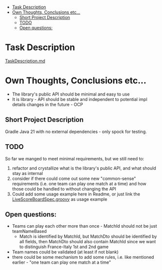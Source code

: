 <!-- TOC -->
* [Task Description](#task-description)
* [Own Thoughts, Conclusions etc...](#own-thoughts-conclusions-etc)
  * [Short Project Description](#short-project-description)
  * [TODO](#todo-)
  * [Open questions:](#open-questions)
<!-- TOC -->
# Task Description
[TaskDescription.md](TaskDescription.md)

# Own Thoughts, Conclusions etc...
- The library's public API should be minimal and easy to use
- It is library - API should be stable and independent to potential impl details changes in the future - OCP

## Short Project Description
Gradle Java 21 with no external dependencies - only spock for testing.

## TODO 
So far we manged to meet minimal requirements, but we still need to:
1. refactor and crystallize what is the library's public API, and what should stay as internal
2. consider if there could come out some new "common-sense" requirements (i.e. one team can play one match at a time)
and how those could be handled to without changing the API
3. Could add some usage example here in Readme, or just link the [LiveScoreBoardSpec.groovy](src%2Ftest%2Fgroovy%2Fpl%2Fppiekarski%2Flivescoreboard%2FLiveScoreBoardSpec.groovy)
as usage example
## Open questions:
* Teams can play each other more than once - MatchId should not be just teamNameBased
  * Match is identified by MatchId, but MatchDto should be identified by all fields,
  then MatchDto should also contain MatchId since we want to distinguish France-Italy 1st and 2nd game
* Team names could be validated (at least if not blank)
* there could be some mechanism to add some rules, i.e. like mentioned earlier - 
"one team can play one match at a time"
